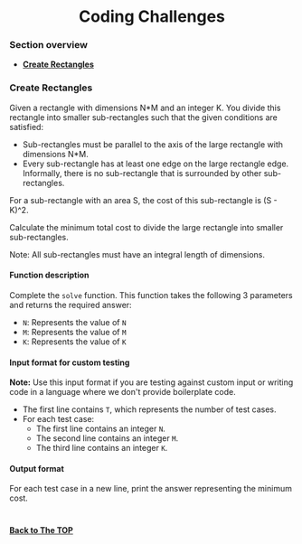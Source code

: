 <h1 align="center">Coding Challenges</h1>

### Section overview
* **[Create Rectangles](#create-rectangles)**

### Create Rectangles

Given a rectangle with dimensions N*M and an integer K. You divide this rectangle into smaller sub-rectangles such that the given conditions are satisfied:

- Sub-rectangles must be parallel to the axis of the large rectangle with dimensions N*M.
- Every sub-rectangle has at least one edge on the large rectangle edge. Informally, there is no sub-rectangle that is surrounded by other sub-rectangles.

For a sub-rectangle with an area S, the cost of this sub-rectangle is (S - K)^2.

Calculate the minimum total cost to divide the large rectangle into smaller sub-rectangles.

Note: All sub-rectangles must have an integral length of dimensions.

#### Function description

Complete the `solve` function. This function takes the following 3 parameters and returns the required answer:

- `N`: Represents the value of `N`
- `M`: Represents the value of `M`
- `K`: Represents the value of `K`

#### Input format for custom testing

**Note:** Use this input format if you are testing against custom input or writing code in a language where we don't provide boilerplate code.
- The first line contains `T`, which represents the number of test cases.
- For each test case:
    - The first line contains an integer `N`.
    - The second line contains an integer `M`.
    - The third line contains an integer `K`.

#### Output format
For each test case in a new line, print the answer representing the minimum cost.
#
**[Back to The TOP](#section-overview)**

### 

